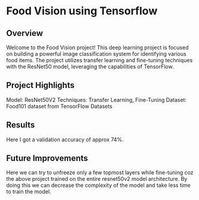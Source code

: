 # Food Vision using Tensorflow

## Overview
Welcome to the Food Vision project! This deep learning project is focused on building a powerful image classification system for identifying various food items. The project utilizes transfer learning and fine-tuning techniques with the ResNet50 model, leveraging the capabilities of TensorFlow.

## Project Highlights
Model: ResNet50V2
Techniques: Transfer Learning, Fine-Tuning
Dataset: Food101 dataset from TensorFlow Datasets

## Results
Here I got a validation accuracy of approx 74%.

## Future Improvements
Here we can try to unfreeze only a few topmost layers while fine-tuning coz the above project trained on the entire resnet50v2 model architecture. By doing this we can decrease the complexity of the model and take less time to train the model.

